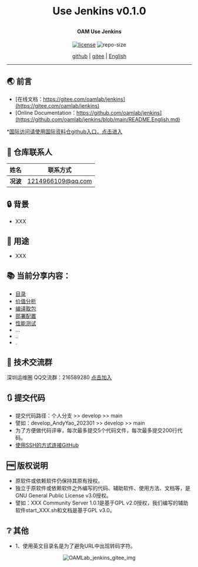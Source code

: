 
<h1 align="center" style="margin: 30px 0 30px; font-weight: bold;">Use Jenkins v0.1.0</h1>
<h4 align="center">OAM Use Jenkins</h4>
<p align="center">
  <a href="./LICENSE"><img alt="license" src="https://img.shields.io/github/license/oamlab/jenkins" /></a>
  <img alt="repo-size" src="https://img.shields.io/github/repo-size/oamlab/jenkins" />
</p>

<p align="center">
   <a href="https://github.com/oamlab/jenkins">github</a> | 
   <a href="https://gitee.com/oamlab/jenkins">gitee</a> | 
   <a href="./README.English.md">English</a>
</p>

<p align="center"></p>

---

## 🌏 前言
- [在线文档：https://gitee.com/oamlab/jenkins](https://gitee.com/oamlab/jenkins)
- [Online Documentation：https://github.com/oamlab/jenkins](https://github.com/oamlab/jenkins/blob/main/README.English.md)

*[国际访问请使用国际资料仓github入口，点击进入](https://github.com/oamlab/jenkins)

## 🔋 仓库联系人
| 姓名						 |联系方式|
|----------|-----------------|
| **况波**   |   1214966109@qq.com |

## 🔒 背景
- XXX

## 🔑 用途
- XXX

## 📚 当前分享内容：

- [目录](./jenkins)
- [价值分析](./jenkins/3011_Value_Analysis)
- [编译取包](./jenkins/3021_Compile_or_Package)
- [部署配置](./jenkins/3061_Deploy_Config)
- [性能测试](./jenkins/3121_Performance_Testing)
- ...
- ..
- .

## 📶 技术交流群
深圳运维圈 QQ交流群：216589280 [点击加入](https://jq.qq.com/?_wv=1027&k=tdDtDoUp)

## 🔃 提交代码
- 提交代码路径：个人分支 >> develop >> main
- 譬如：develop_AndyYao_202301 >> develop >> main
- 为了方便做代码评审，每次最多提交5个代码文件，每次最多提交200行代码。
- [使用SSH的方式连接GitHub](https://github.com/oamlab/oamlab/blob/main/OAMLab/171_%E8%BF%90%E7%BB%B4%E5%B7%A5%E5%85%B7/301_%E5%BC%80%E5%8F%91%E5%B7%A5%E5%85%B7/211_GitHub_SSH_Key.md)

## 🆓 版权说明
- 原软件或依赖软件仍保持其原有授权。
- 独立于原软件或依赖软件之外编写的代码、辅助软件、使用方法、文档等，是GNU General Public License v3.0授权。
- 譬如：XXX Community Server 1.0.1是基于GPL v2.0授权，我们编写的辅助软件start_XXX.sh和文档是基于GPL v3.0。

## ❔ 其他
- 1、使用英文目录名是为了避免URL中出现转码字符。

<p align="center">
	<img alt="OAMLab_jenkins_gitee_img" src="https://www.wegoodgoodstudydaydayup.com/jenkins_gitee.webp?v=1">
</p>